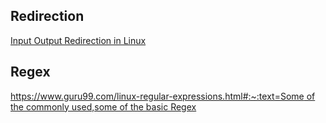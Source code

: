 ## Redirection

[Input Output Redirection in Linux](https://www.computernetworkingnotes.com/linux-tutorials/input-output-redirection-in-linux.html)

## Regex

[https://www.guru99.com/linux-regular-expressions.html#:~:text=Some of the commonly used,some of the basic Regex](https://www.guru99.com/linux-regular-expressions.html#:~:text=Some%20of%20the%20commonly%20used,some%20of%20the%20basic%20Regex)
